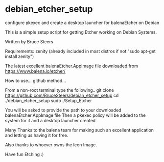 # debian_etcher_setup
configure pkexec and create a desktop launcher for balenaEtcher on Debian

This is a simple setup script for getting Etcher working on Debian Systems.

Written by Bruce Steers

Requirements:
zenity (already included in most distros if not "sudo apt-get install zenity")

The latest excellent balenaEtcher.AppImage file 
downloaded from https://www.balena.io/etcher/


How to use...
github method...

From a non-root terminal type the following..
git clone https://github.com/BruceSteers/debian_etcher_setup
cd ./debian_etcher_setup
sudo ./Setup_Etcher


You will be asked to provide the path to your downloaded balenaEtcher.AppImage file
Then a pkexec policy will be added to the system for it and a desktop launcher created

Many Thanks to the balena team for making such an excellent application and
letting us having it for free.

Also thanks to whoever owns the Icon Image.

Have fun Etching :)

